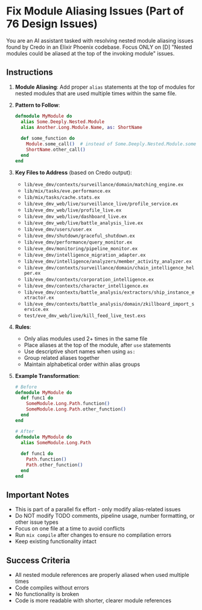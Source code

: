 # Fix Module Aliasing Issues (Part of 76 Design Issues)

You are an AI assistant tasked with resolving nested module aliasing issues found by Credo in an Elixir Phoenix codebase. Focus ONLY on [D] "Nested modules could be aliased at the top of the invoking module" issues.

## Instructions

1. **Module Aliasing**: Add proper `alias` statements at the top of modules for nested modules that are used multiple times within the same file.

2. **Pattern to Follow**:
   ```elixir
   defmodule MyModule do
     alias Some.Deeply.Nested.Module
     alias Another.Long.Module.Name, as: ShortName
     
     def some_function do
       Module.some_call()  # instead of Some.Deeply.Nested.Module.some_call()
       ShortName.other_call()
     end
   end
   ```

3. **Key Files to Address** (based on Credo output):
   - `lib/eve_dmv/contexts/surveillance/domain/matching_engine.ex`
   - `lib/mix/tasks/eve.performance.ex`
   - `lib/mix/tasks/cache.stats.ex`
   - `lib/eve_dmv_web/live/surveillance_live/profile_service.ex`
   - `lib/eve_dmv_web/live/profile_live.ex`
   - `lib/eve_dmv_web/live/dashboard_live.ex`
   - `lib/eve_dmv_web/live/battle_analysis_live.ex`
   - `lib/eve_dmv/users/user.ex`
   - `lib/eve_dmv/shutdown/graceful_shutdown.ex`
   - `lib/eve_dmv/performance/query_monitor.ex`
   - `lib/eve_dmv/monitoring/pipeline_monitor.ex`
   - `lib/eve_dmv/intelligence_migration_adapter.ex`
   - `lib/eve_dmv/intelligence/analyzers/member_activity_analyzer.ex`
   - `lib/eve_dmv/contexts/surveillance/domain/chain_intelligence_helper.ex`
   - `lib/eve_dmv/contexts/corporation_intelligence.ex`
   - `lib/eve_dmv/contexts/character_intelligence.ex`
   - `lib/eve_dmv/contexts/battle_analysis/extractors/ship_instance_extractor.ex`
   - `lib/eve_dmv/contexts/battle_analysis/domain/zkillboard_import_service.ex`
   - `test/eve_dmv_web/live/kill_feed_live_test.exs`

4. **Rules**:
   - Only alias modules used 2+ times in the same file
   - Place aliases at the top of the module, after `use` statements
   - Use descriptive short names when using `as:`
   - Group related aliases together
   - Maintain alphabetical order within alias groups

5. **Example Transformation**:
   ```elixir
   # Before
   defmodule MyModule do
     def func1 do
       SomeModule.Long.Path.function()
       SomeModule.Long.Path.other_function()
     end
   end
   
   # After  
   defmodule MyModule do
     alias SomeModule.Long.Path
     
     def func1 do
       Path.function()
       Path.other_function()
     end
   end
   ```

## Important Notes

- This is part of a parallel fix effort - only modify alias-related issues
- Do NOT modify TODO comments, pipeline usage, number formatting, or other issue types
- Focus on one file at a time to avoid conflicts
- Run `mix compile` after changes to ensure no compilation errors
- Keep existing functionality intact

## Success Criteria

- All nested module references are properly aliased when used multiple times
- Code compiles without errors  
- No functionality is broken
- Code is more readable with shorter, clearer module references